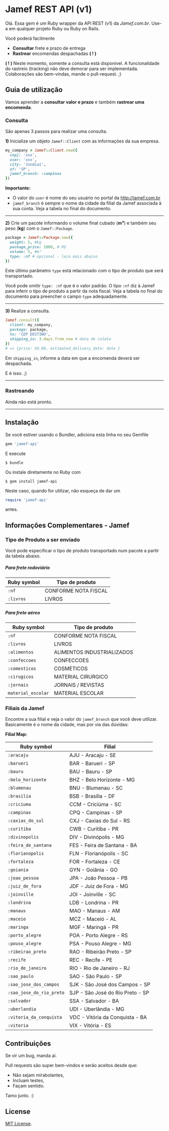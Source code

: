 # Jamef REST API (v1)

Olá. Essa gem é um Ruby wrapper da API REST (v1) da *Jamef.com.br*. Use-a em qualquer projeto Ruby ou Ruby on Rails.

Você poderá facilmente

* **Consultar** frete e prazo de entrega
* **Rastrear** encomendas despachadas **( ! )**

**( ! )** Neste momento, somente a consulta está disponível. A funcionalidade do rastreio (tracking) não deve demorar para ser implementada. Colaborações são bem-vindas, mande o pull-request. ;)

## Guia de utilização

Vamos aprender a **consultar valor e prazo**  e também **rastrear uma encomenda**.

### Consulta

São apenas 3 passos para realizar uma consulta.

**1)** Inicialize um objeto `Jamef::Client` com as informações da sua empresa.

```ruby
my_company = Jamef::Client.new({
  cnpj: 'xxx',
  user: 'xxx',
  city: 'Jundiaí', 
  uf: 'SP', 
  jamef_branch: :campinas
})
```                           

**Importante:**

* O valor do `user` é nome do seu usuário no portal da http://jamef.com.br 
* `jamef_branch` é sempre o nome da cidade da filial da Jamef associada à sua conta. Veja a tabela no final do documento.

---

**2)** Crie um pacote informando o volume final cubado (**m³**) e também seu peso (**kg**) com o `Jamef::Package`.

```ruby
package = Jamef::Package.new({
  weight: 5, #kg
  package_price: 1000, # R$
  volume: 5, #m³
  type: :nf # opcional - leia mais abaixo
}) 
```

Este último parâmetro `type` está relacionado com o tipo de produto que será transportado. 

Você pode omitir `type: :nf` que é o valor padrão. O tipo `:nf` diz à Jamef para inferir o tipo de produto a partir da nota fiscal. Veja a tabela no final do documento para preencher o campo `type` adequadamente.

---

**3)** Realize a consulta.

```ruby
Jamef.consult({
  client: my_company, 
  package: package, 
  to: 'CEP DESTINO', 
  shipping_in: 3.days.from_now # data de coleta
})
# => {price: 50.00, estimated_delivery_date: date }
```

Em `shipping_in`, informe a data em que a encomenda deverá ser despachada.

E é isso. ;)

---

### Rastreando

Ainda não está pronto.

---

## Instalação

Se você estiver usando o Bundler, adiciona esta linha no seu Gemfile

```ruby
gem 'jamef-api'
```

E execute

    $ bundle

Ou instale diretamente no Ruby com

    $ gem install jamef-api

Neste caso, quando for utilizar, não esqueça de dar um

```ruby
require 'jamef-api'
```
    
antes.

## Informações Complementares - Jamef

### Tipo de Produto a ser enviado

Você pode especificar o tipo de produto transportado num pacote a partir da tabela abaixo.

##### Para frete rodoviário​

| Ruby symbol | Tipo de produto |
| -------- | ------- |
| `:nf` | CONFORME NOTA FISCAL |
| `:livros` | LIVROS |

##### Para frete aéreo

| Ruby symbol | Tipo de produto |
| -------- | ------- |
| `:nf` | CONFORME NOTA FISCAL |
| `:livros` | LIVROS |
| `:alimentos` | ALIMENTOS INDUSTRIALIZADOS |
| `:confeccoes` |  CONFECCOES |
| `:comesticos` |  COSMETICOS  |
| `:cirugicos` | MATERIAL CIRURGICO
| `:jornais` |  JORNAIS / REVISTAS |
| `material_escolar` |  MATERIAL ESCOLAR |


### Filiais da Jamef

Encontre a sua filial e veja o valor do `jamef_branch` que você deve utilizar. Basicamente é o nome da cidade, mas por via das dúvidas:

**Filial Map:**

| Ruby symbol | Filial |
|---|---|
| `:aracaju` | AJU - Aracaju - SE |
| `:barueri` | BAR - Barueri - SP |
| `:bauru` | BAU - Bauru - SP |
| `:belo_horizonte` | BHZ - Belo Horizonte - MG |
| `:blumenau` | BNU - Blumenau - SC |
| `:brasilia` | BSB - Brasília - DF |
| `:criciuma` | CCM - Criciúma - SC |
| `:campinas` | CPQ - Campinas - SP |
| `:caxias_do_sul` | CXJ - Caxias do Sul - RS |
| `:curitiba` | CWB - Curitiba - PR |
| `:divinopolis` | DIV - Divinópolis - MG |
| `:feira_de_santana` | FES - Feira de Santana - BA |
| `:florianopolis` | FLN - Florianópolis - SC |
| `:fortaleza` | FOR - Fortaleza - CE |
| `:goiania` | GYN - Goiânia - GO |
| `:joao_pessoa` | JPA - João Pessoa - PB |
| `:juiz_de_fora` | JDF - Juiz de Fora - MG |
| `:joinville` | JOI - Joinville - SC |
| `:londrina` | LDB - Londrina - PR |
| `:manaus` | MAO - Manaus - AM |
| `:maceio` | MCZ - Maceió - AL |
| `:maringa` | MGF - Maringá - PR |
| `:porto_alegre` | POA - Porto Alegre - RS |
| `:pouso_alegre` | PSA - Pouso Alegre - MG |
| `:ribeirao_preto` | RAO - Ribeirão Preto - SP |
| `:recife` | REC - Recife - PE |
| `:rio_de_janeiro` | RIO - Rio de Janeiro - RJ |
| `:sao_paulo` | SAO - São Paulo - SP |
| `:sao_jose_dos_campos` | SJK - São José dos Campos - SP |
| `:sao_jose_do_rio_preto` | SJP - São José do Rio Preto - SP |
| `:salvador` | SSA - Salvador - BA |
| `:uberlandia` | UDI - Uberlândia - MG |
| `:vitoria_da_conquista` | VDC - Vitória da Conquista - BA |
| `:vitoria` | VIX - Vitória - ES |


## Contribuições

Se vir um bug, manda aí.

Pull requests são super bem-vindos e serão aceitos desde que:

* Não sejam mirabolantes, 
* Incluam testes, 
* Façam sentido.


Tamo junto. :)

## License

[MIT License](https://opensource.org/licenses/MIT).
